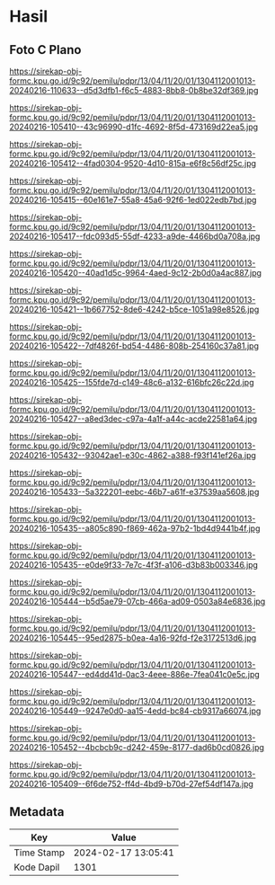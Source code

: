 # Hasil

## Foto C Plano

https://sirekap-obj-formc.kpu.go.id/9c92/pemilu/pdpr/13/04/11/20/01/1304112001013-20240216-110633--d5d3dfb1-f6c5-4883-8bb8-0b8be32df369.jpg

https://sirekap-obj-formc.kpu.go.id/9c92/pemilu/pdpr/13/04/11/20/01/1304112001013-20240216-105410--43c96990-d1fc-4692-8f5d-473169d22ea5.jpg

https://sirekap-obj-formc.kpu.go.id/9c92/pemilu/pdpr/13/04/11/20/01/1304112001013-20240216-105412--4fad0304-9520-4d10-815a-e6f8c56df25c.jpg

https://sirekap-obj-formc.kpu.go.id/9c92/pemilu/pdpr/13/04/11/20/01/1304112001013-20240216-105415--60e161e7-55a8-45a6-92f6-1ed022edb7bd.jpg

https://sirekap-obj-formc.kpu.go.id/9c92/pemilu/pdpr/13/04/11/20/01/1304112001013-20240216-105417--fdc093d5-55df-4233-a9de-4466bd0a708a.jpg

https://sirekap-obj-formc.kpu.go.id/9c92/pemilu/pdpr/13/04/11/20/01/1304112001013-20240216-105420--40ad1d5c-9964-4aed-9c12-2b0d0a4ac887.jpg

https://sirekap-obj-formc.kpu.go.id/9c92/pemilu/pdpr/13/04/11/20/01/1304112001013-20240216-105421--1b667752-8de6-4242-b5ce-1051a98e8526.jpg

https://sirekap-obj-formc.kpu.go.id/9c92/pemilu/pdpr/13/04/11/20/01/1304112001013-20240216-105422--7df4826f-bd54-4486-808b-254160c37a81.jpg

https://sirekap-obj-formc.kpu.go.id/9c92/pemilu/pdpr/13/04/11/20/01/1304112001013-20240216-105425--155fde7d-c149-48c6-a132-616bfc26c22d.jpg

https://sirekap-obj-formc.kpu.go.id/9c92/pemilu/pdpr/13/04/11/20/01/1304112001013-20240216-105427--a8ed3dec-c97a-4a1f-a44c-acde22581a64.jpg

https://sirekap-obj-formc.kpu.go.id/9c92/pemilu/pdpr/13/04/11/20/01/1304112001013-20240216-105432--93042ae1-e30c-4862-a388-f93f141ef26a.jpg

https://sirekap-obj-formc.kpu.go.id/9c92/pemilu/pdpr/13/04/11/20/01/1304112001013-20240216-105433--5a322201-eebc-46b7-a61f-e37539aa5608.jpg

https://sirekap-obj-formc.kpu.go.id/9c92/pemilu/pdpr/13/04/11/20/01/1304112001013-20240216-105435--a805c890-f869-462a-97b2-1bd4d9441b4f.jpg

https://sirekap-obj-formc.kpu.go.id/9c92/pemilu/pdpr/13/04/11/20/01/1304112001013-20240216-105435--e0de9f33-7e7c-4f3f-a106-d3b83b003346.jpg

https://sirekap-obj-formc.kpu.go.id/9c92/pemilu/pdpr/13/04/11/20/01/1304112001013-20240216-105444--b5d5ae79-07cb-466a-ad09-0503a84e6836.jpg

https://sirekap-obj-formc.kpu.go.id/9c92/pemilu/pdpr/13/04/11/20/01/1304112001013-20240216-105445--95ed2875-b0ea-4a16-92fd-f2e3172513d6.jpg

https://sirekap-obj-formc.kpu.go.id/9c92/pemilu/pdpr/13/04/11/20/01/1304112001013-20240216-105447--ed4dd41d-0ac3-4eee-886e-7fea041c0e5c.jpg

https://sirekap-obj-formc.kpu.go.id/9c92/pemilu/pdpr/13/04/11/20/01/1304112001013-20240216-105449--9247e0d0-aa15-4edd-bc84-cb9317a66074.jpg

https://sirekap-obj-formc.kpu.go.id/9c92/pemilu/pdpr/13/04/11/20/01/1304112001013-20240216-105452--4bcbcb9c-d242-459e-8177-dad6b0cd0826.jpg

https://sirekap-obj-formc.kpu.go.id/9c92/pemilu/pdpr/13/04/11/20/01/1304112001013-20240216-105409--6f6de752-ff4d-4bd9-b70d-27ef54df147a.jpg


## Metadata

| Key        | Value               |
| ---------- | ------------------- |
| Time Stamp | 2024-02-17 13:05:41 |
| Kode Dapil | 1301                |



